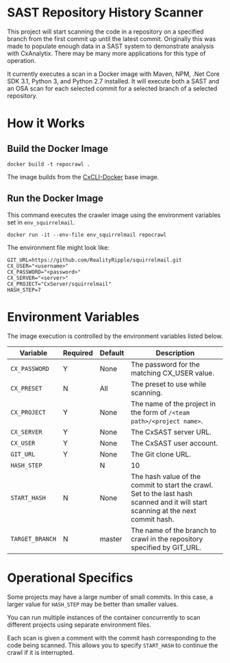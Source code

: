 # SAST Repository History Scanner

This project will start scanning the code in a repository on a specified branch from the first commit up until the latest commit.  Originally this was made to populate enough data in a SAST system to demonstrate analysis with CxAnalytix.  There may be many more applications for this type of operation.

It currently executes a scan in a Docker image with Maven, NPM, .Net Core SDK 3.1, Python 3, and Python 2.7 installed.  It will execute both a SAST and an OSA scan for each selected commit for a selected branch of a selected repository.

# How it Works

## Build the Docker Image

`docker build -t repocrawl .`

The image builds from the [CxCLI-Docker](https://github.com/checkmarx-ts/CxCLI-Docker) base image.

## Run the Docker Image

This command executes the crawler image using the environment variables set in `env_squirrelmail`.  

`docker run -it --env-file env_squirrelmail repocrawl`

The environment file might look like:

```
GIT_URL=https://github.com/RealityRipple/squirrelmail.git
CX_USER="<username>"
CX_PASSWORD="<password>"
CX_SERVER="<server>"
CX_PROJECT="CxServer/squirrelmail"
HASH_STEP=7
```

# Environment Variables

The image execution is controlled by the environment variables listed below.


|Variable|Required|Default|Description|
|-|-|-|-|
|`CX_PASSWORD`|Y|None|The password for the matching CX_USER value.|
|`CX_PRESET`|N|All|The preset to use while scanning.|
|`CX_PROJECT`|Y|None|The name of the project in the form of `/<team path>/<project name>`.|
|`CX_SERVER`|Y|None|The CxSAST server URL.|
|`CX_USER`|Y|None|The CxSAST user account.|
|`GIT_URL`|Y|None|The Git clone URL.|
|`HASH_STEP`||N|10|The number of commits to skip between each commit.|
|`START_HASH`|N|None|The hash value of the commit to start the crawl.  Set to the last hash scanned and it will start scanning at the next commit hash.|
|`TARGET_BRANCH`|N|master|The name of the branch to crawl in the repository specified by GIT_URL.|

# Operational Specifics

Some projects may have a large number of small commits.  In this case, a larger value for `HASH_STEP` may be better than smaller values.

You can run multiple instances of the container concurrently to scan different projects using separate environment files.

Each scan is given a comment with the commit hash corresponding to the code being scanned.  This allows you to specify `START_HASH` to continue the crawl if it is interrupted.

